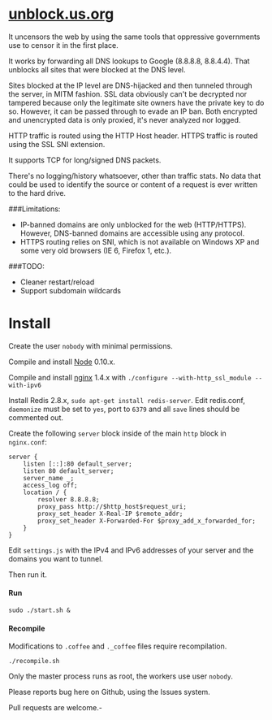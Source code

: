 [unblock.us.org](http://unblock.us.org)
==============


It uncensors the web by using the same tools that oppressive governments use to censor it in the first place.

It works by forwarding all DNS lookups to Google (8.8.8.8, 8.8.4.4). That unblocks all sites that were blocked at the DNS level.

Sites blocked at the IP level are DNS-hijacked and then tunneled through the server, in MITM fashion. SSL data obviously can't be decrypted nor tampered because only the legitimate site owners have the private key to do so. However, it can be passed through to evade an IP ban. Both encrypted and unencrypted data is only proxied, it's never analyzed nor logged.

HTTP traffic is routed using the HTTP Host header. HTTPS traffic is routed using the SSL SNI extension.

It supports TCP for long/signed DNS packets.

There's no logging/history whatsoever, other than traffic stats. No data that could be used to identify the source or content of a request is ever written to the hard drive.

###Limitations:

* IP-banned domains are only unblocked for the web (HTTP/HTTPS). However, DNS-banned domains are accessible using any protocol.
* HTTPS routing relies on SNI, which is not available on Windows XP and some very old browsers (IE 6, Firefox 1, etc.).


###TODO:

* Cleaner restart/reload
* Support subdomain wildcards


# Install

Create the user ```nobody``` with minimal permissions.

Compile and install [Node](https://github.com/joyent/node) 0.10.x.

Compile and install [nginx](http://nginx.org/en/download.html) 1.4.x with ```./configure --with-http_ssl_module --with-ipv6```

Install Redis 2.8.x, ```sudo apt-get install redis-server```. Edit redis.conf, ```daemonize``` must be set to ```yes```, port to ```6379``` and all ```save``` lines should be commented out.

Create the following ```server``` block inside of the main ```http``` block in ```nginx.conf```:
```
server {
    listen [::]:80 default_server;
    listen 80 default_server;
    server_name _;
    access_log off;
    location / {
        resolver 8.8.8.8;
        proxy_pass http://$http_host$request_uri;
        proxy_set_header X-Real-IP $remote_addr;
        proxy_set_header X-Forwarded-For $proxy_add_x_forwarded_for;
    }
}
```

Edit ```settings.js``` with the IPv4 and IPv6 addresses of your server and the domains you want to tunnel.

Then run it.

#### Run
```
sudo ./start.sh &
```

#### Recompile

Modifications to ```.coffee``` and ```._coffee``` files require recompilation.
```
./recompile.sh
```

Only the master process runs as root, the workers use user ```nobody```.

Please reports bug here on Github, using the Issues system.

Pull requests are welcome.-
